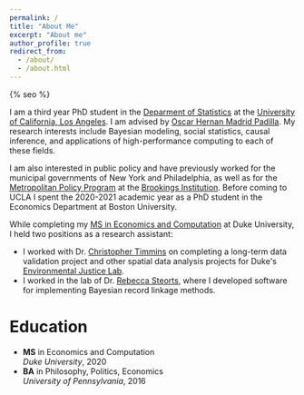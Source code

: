 ```yaml
---
permalink: /
title: "About Me"
excerpt: "About me"
author_profile: true
redirect_from: 
  - /about/
  - /about.html
---
```


{% seo %}

I am a third year PhD student in the [Deparment of Statistics](http://statistics.ucla.edu/) at the [University of California, Los Angeles](https://www.ucla.edu/).
I am advised by [Oscar Hernan Madrid Padilla](https://hernanmp.github.io/).
My research interests include Bayesian modeling, social statistics, causal inference, and applications of high-performance computing to each of these fields. 

I am also interested in public policy and have previously worked for the municipal governments of New York and Philadelphia, as well as for the
[Metropolitan Policy Program](https://www.brookings.edu/program/metropolitan-policy-program/) at the [Brookings Institution](https://www.brookings.edu/).
Before coming to UCLA I spent the 2020-2021 academic year as a PhD student in the Economics Department at Boston University.

While completing my [MS in Economics and Computation](https://econ.duke.edu/masters-programs/degree-programs/msec) at Duke University, I held two positions as 
a research assistant: 
* I worked with Dr. [Christopher Timmins](https://sites.duke.edu/christophertimmins) on completing a long-term data validation project and other spatial data
analysis projects for Duke's [Environmental Justice Lab](https://nicholasinstitute.duke.edu/project/environmental-justice-lab). 
* I worked in the lab of Dr. [Rebecca Steorts](https://resteorts.github.io/index.html), where I developed software for implementing Bayesian record
linkage methods.

Education
======
* **MS** in Economics and Computation  
  *Duke University*, 2020
* **BA** in Philosophy, Politics, Economics  
  *University of Pennsylvania*, 2016
